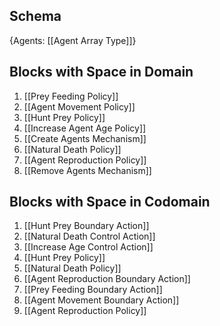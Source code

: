 ## Schema

{Agents: [[Agent Array Type]]}

## Blocks with Space in Domain
1. [[Prey Feeding Policy]]
2. [[Agent Movement Policy]]
3. [[Hunt Prey Policy]]
4. [[Increase Agent Age Policy]]
5. [[Create Agents Mechanism]]
6. [[Natural Death Policy]]
7. [[Agent Reproduction Policy]]
8. [[Remove Agents Mechanism]]

## Blocks with Space in Codomain
1. [[Hunt Prey Boundary Action]]
2. [[Natural Death Control Action]]
3. [[Increase Age Control Action]]
4. [[Hunt Prey Policy]]
5. [[Natural Death Policy]]
6. [[Agent Reproduction Boundary Action]]
7. [[Prey Feeding Boundary Action]]
8. [[Agent Movement Boundary Action]]
9. [[Agent Reproduction Policy]]

